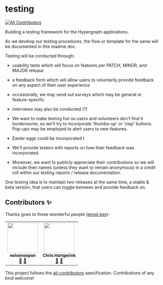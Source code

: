 # testing
<!-- ALL-CONTRIBUTORS-BADGE:START - Do not remove or modify this section -->
[![All Contributors](https://img.shields.io/badge/all_contributors-2-orange.svg?style=flat-square)](#contributors-)
<!-- ALL-CONTRIBUTORS-BADGE:END -->
Building a testing framework for the Hypergraph applications.

As we develop our testing procedures, the flow or template for the same will be documented in this readme doc.

Testing will be conducted through: 
  * usability tests which will focus on features per PATCH, MINOR, and MAJOR release
  * a feedback form which will allow users to voluntarily provide feedback on any aspect of their user experience
  * occasionally, we may send out surveys which may be general or feature-specific
  * interviews may also be conducted (?)
  
  
  * We want to make testing fun so users and volunteers don't find it burdensome, so we'll try to incorporate 'thumbs-up' or 'clap' buttons. Pop-ups may be employed to alert users to new features.
  * Easter eggs could be incorporated t
  * We'll provide testers with reports on how their feedback was incorporated.
  * Moreover, we want to publicly appreciate their contributions so we will include their names (unless they want to remain anonymous) in a credit roll within our testing reports / release documentation.

One testing idea is to maintain two releases at the same time, a stable & beta version, that users can toggle between and provide feedback on. 


## Contributors ✨

Thanks goes to these wonderful people ([emoji key](https://allcontributors.org/docs/en/emoji-key)):

<!-- ALL-CONTRIBUTORS-LIST:START - Do not remove or modify this section -->
<!-- prettier-ignore-start -->
<!-- markdownlint-disable -->
<table>
  <tr>
    <td align="center"><a href="https://github.com/nehamoopen"><img src="https://avatars3.githubusercontent.com/u/37183829?v=4" width="100px;" alt=""/><br /><sub><b>nehamoopen</b></sub></a><br /><a href="#ideas-nehamoopen" title="Ideas, Planning, & Feedback">🤔</a> <a href="#maintenance-nehamoopen" title="Maintenance">🚧</a></td>
    <td align="center"><a href="https://chjh.nl"><img src="https://avatars0.githubusercontent.com/u/2946344?v=4" width="100px;" alt=""/><br /><sub><b>Chris Hartgerink</b></sub></a><br /><a href="#ideas-chartgerink" title="Ideas, Planning, & Feedback">🤔</a> <a href="#maintenance-chartgerink" title="Maintenance">🚧</a></td>
  </tr>
</table>

<!-- markdownlint-enable -->
<!-- prettier-ignore-end -->
<!-- ALL-CONTRIBUTORS-LIST:END -->

This project follows the [all-contributors](https://github.com/all-contributors/all-contributors) specification. Contributions of any kind welcome!